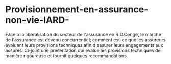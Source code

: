 # Provisionnement-en-assurance-non-vie-IARD-
Face à la libéralisation du secteur de l'assurance en R.D.Congo, le marché de l'assurance est devenu concurrentiel; 
comment est-ce que les assureurs évaluent leurs provisions techniques afin d'assurer leurs engagements
aux assurés. Ci-joint une présentation qui évalue les provisions techniques de manière rigoureuse et fournit quelques recommandations.

